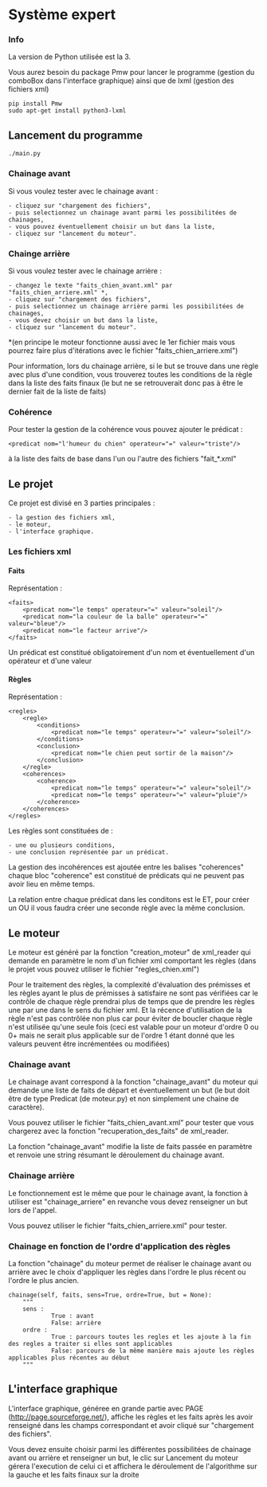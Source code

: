 # Système expert

### Info

La version de Python utilisée est la 3.

Vous aurez besoin du package Pmw pour lancer le programme (gestion du comboBox dans l'interface graphique) ainsi que de lxml (gestion des fichiers xml)

	pip install Pmw
	sudo apt-get install python3-lxml

## Lancement du programme

	./main.py

### Chainage avant
Si vous voulez tester avec le chainage avant : 

	- cliquez sur "chargement des fichiers",
	- puis selectionnez un chainage avant parmi les possibilitées de chainages,
	- vous pouvez éventuellement choisir un but dans la liste,
	- cliquez sur "lancement du moteur".
### Chainge arrière
Si vous voulez tester avec le chainage arrière : 
	
	- changez le texte "faits_chien_avant.xml" par "faits_chien_arriere.xml" *,
	- cliquez sur "chargement des fichiers",
	- puis selectionnez un chainage arrière parmi les possibilitées de chainages,
	- vous devez choisir un but dans la liste,
	- cliquez sur "lancement du moteur".

*(en principe le moteur fonctionne aussi avec le 1er fichier mais vous pourrez faire plus d'itérations avec le fichier "faits_chien_arriere.xml")

Pour information, lors du chainage arrière, si le but se trouve dans une règle avec plus d'une condition, vous trouverez toutes les conditions de la règle dans la liste des faits finaux (le but ne se retrouverait donc pas à être le dernier fait de la liste de faits)

### Cohérence
Pour tester la gestion de la cohérence vous pouvez ajouter le prédicat :
	
	<predicat nom="l'humeur du chien" operateur="=" valeur="triste"/>

à la liste des faits de base dans l'un ou l'autre des fichiers "fait_*.xml"

## Le projet

Ce projet est divisé en 3 parties principales :

	- la gestion des fichiers xml,
	- le moteur,
	- l'interface graphique.

### Les fichiers xml

#### Faits

Représentation :

	<faits>
		<predicat nom="le temps" operateur="=" valeur="soleil"/>
		<predicat nom="la couleur de la balle" operateur="=" valeur="bleue"/>
		<predicat nom="le facteur arrive"/>
	</faits>

Un prédicat est constitué obligatoirement d'un nom et éventuellement d'un opérateur et d'une valeur

#### Règles

Représentation :

	<regles>
		<regle>
			<conditions>
				<predicat nom="le temps" operateur="=" valeur="soleil"/>
			</conditions>
			<conclusion>
				<predicat nom="le chien peut sortir de la maison"/>
			</conclusion>
		</regle>
		<coherences>
			<coherence>
				<predicat nom="le temps" operateur="=" valeur="soleil"/>
				<predicat nom="le temps" operateur="=" valeur="pluie"/>
			</coherence>
		</coherences>
	</regles>

Les règles sont constituées de :

	- une ou plusieurs conditions,
	- une conclusion représentée par un prédicat.

La gestion des incohérences est ajoutée entre les balises "coherences" chaque bloc "coherence" est constitué de prédicats qui ne peuvent pas avoir lieu en même temps.

La relation entre chaque prédicat dans les conditons est le ET, pour créer un OU il vous faudra créer une seconde règle avec la même conclusion.

## Le moteur

Le moteur est généré par la fonction "creation_moteur" de xml_reader qui demande en paramètre le nom d'un fichier xml comportant les règles (dans le projet vous pouvez utiliser le fichier "regles_chien.xml")

Pour le traitement des règles, la complexité d'évaluation des prémisses et les règles ayant le plus de prémisses à satisfaire ne sont pas vérifiées car le contrôle de chaque règle prendrai plus de temps que de prendre les règles une par une dans le sens du fichier xml.  Et la récence d'utilisation de la règle n'est pas contrôlée non plus car pour éviter de boucler chaque règle n'est utilisée qu'une seule fois (ceci est valable pour un moteur d'ordre 0 ou 0+ mais ne serait plus applicable sur de l'ordre 1 étant donné que les valeurs peuvent être incrémentées ou modifiées)

### Chainage avant

Le chainage avant correspond à la fonction "chainage_avant" du moteur qui demande une liste de faits de départ et éventuellement un but (le but doit être de type Predicat (de moteur.py) et non simplement une chaine de caractère).

Vous pouvez utiliser le fichier "faits_chien_avant.xml" pour tester que vous chargerez avec la fonction "recuperation_des_faits" de xml_reader.

La fonction "chainage_avant" modifie la liste de faits passée en paramètre et  renvoie une string résumant le déroulement du chainage avant.

### Chainage arrière

Le fonctionnement est le même que pour le chainage avant, la fonction à utiliser est "chainage_arriere" en revanche vous devez renseigner un but lors de l'appel.

Vous pouvez utiliser le fichier "faits_chien_arriere.xml" pour tester.

### Chainage en fonction de l'ordre d'application des règles

La fonction "chainage" du moteur permet de réaliser le chainage avant ou arrière avec le choix d'appliquer les règles dans l'ordre le plus récent ou l'ordre le plus ancien.
	
	chainage(self, faits, sens=True, ordre=True, but = None):
        """
        sens :
                True : avant
                False: arrière
        ordre : 
                True : parcours toutes les regles et les ajoute à la fin des regles a traiter si elles sont applicables
                False: parcours de la même manière mais ajoute les règles applicables plus récentes au début
        """

## L'interface graphique

L'interface graphique, généree en grande partie avec PAGE (http://page.sourceforge.net/), affiche les règles et les faits après les avoir renseigné dans les champs correspondant et avoir cliqué sur "chargement des fichiers".

Vous devez ensuite choisir parmi les différentes possibilitées de chainage avant ou arrière et renseigner un but, le clic sur Lancement du moteur gérera l'execution de celui ci et affichera le déroulement de l'algorithme sur la gauche et les faits finaux sur la droite
